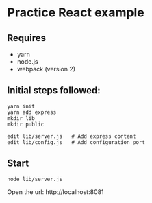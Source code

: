 # Practice React example

## Requires

* yarn
* node.js
* webpack (version 2)

## Initial steps followed:
```
yarn init
yarn add express
mkdir lib
mkdir public

edit lib/server.js   # Add express content
edit lib/config.js   # Add configuration port
```

## Start
```
node lib/server.js
```

Open the url: http://localhost:8081
